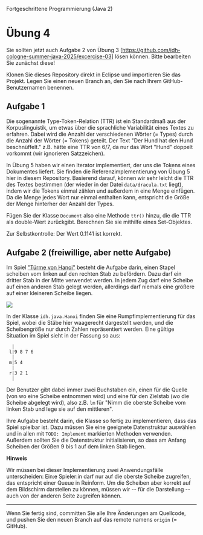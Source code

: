 Fortgeschrittene Programmierung (Java 2)

# Übung 4

Sie sollten jetzt auch Aufgabe 2 von Übung 3 [https://github.com/idh-cologne-summer-java-2025/excercise-03] lösen können. Bitte bearbeiten Sie zunächst diese! 

Klonen Sie dieses Repository direkt in Eclipse und importieren Sie das Projekt. Legen Sie einen neuen Branch an, den Sie nach Ihrem GitHub-Benutzernamen benennen.



## Aufgabe 1

Die sogenannte Type-Token-Relation (TTR) ist ein Standardmaß aus der Korpuslinguistik, um etwas über die sprachliche Variabilität eines Textes zu erfahren. Dabei wird die Anzahl der verschiedenen Wörter (= Types) durch die Anzahl der Wörter (= Tokens) geteilt. Der Text "Der Hund hat den Hund beschnüffelt." z.B. hätte eine TTR von 6/7, da nur das Wort "Hund" doppelt vorkommt (wir ignorieren Satzzeichen).

In Übung 5 haben wir einen Iterator implementiert, der uns die Tokens eines Dokumentes liefert. Sie finden die Referenzimplementierung von Übung 5 hier in diesem Repository. Basierend darauf, können wir sehr leicht die TTR des Textes bestimmen (der wieder in der Datei `data/dracula.txt` liegt), indem wir die Tokens einmal zählen und außerdem in eine Menge einfügen. Da die Menge jedes Wort nur einmal enthalten kann, entspricht die Größe der Menge hinterher der Anzahl der Types.

Fügen Sie der Klasse `Document` also eine Methode `ttr()` hinzu, die die TTR als double-Wert zurückgibt. Berechnen Sie sie mithilfe eines Set-Objektes.

Zur Selbstkontrolle: Der Wert 0.1141 ist korrekt.


## Aufgabe 2 (freiwillige, aber nette Aufgabe)

Im Spiel ["Türme von Hanoi"](https://de.wikipedia.org/wiki/Türme_von_Hanoi) besteht die Aufgabe darin, einen Stapel scheiben vom linken auf den rechten Stab zu befördern. Dazu darf ein dritter Stab in der Mitte verwendet werden. In jedem Zug darf eine Scheibe auf einen anderen Stab gelegt werden, allerdings darf niemals eine größere auf einer kleineren Scheibe liegen.

![](https://upload.wikimedia.org/wikipedia/commons/0/07/Tower_of_Hanoi.jpeg)

In der Klasse `idh.java.Hanoi` finden Sie eine Rumpfimplementierung für das Spiel, wobei die Stäbe hier waagerecht dargestellt werden, und die Scheibengröße nur durch Zahlen repräsentiert werden. Eine gültige Situation im Spiel sieht in der Fassung so aus:

```
  | 
 l|9 8 7 6
  |
 m|5 4
  |
 r|3 2 1
  |
```

Der Benutzer gibt dabei immer zwei Buchstaben ein, einen für die Quelle (von wo eine Scheibe entnommen wird) und eine für den Zielstab (wo die Scheibe abgelegt wird), also z.B. `lm` für "Nimm die oberste Scheibe vom linken Stab und lege sie auf den mittleren".

Ihre Aufgabe besteht darin, die Klasse so fertig zu implementieren, dass das Spiel spielbar ist. Dazu müssen Sie eine geeignete Datenstruktur auswählen und in allen mit `TODO: Implement` markierten Methoden verwenden. Außerdem sollten Sie die Datenstruktur initialisieren, so dass am Anfang Scheiben der Größen 9 bis 1 auf dem linken Stab liegen.

**Hinweis**

Wir müssen bei dieser Implementierung zwei Anwendungsfälle unterscheiden: Ein:e Spieler:in darf nur auf die oberste Scheibe zugreifen, das entspricht einer Queue in Reinform. Um die Scheiben aber korrekt auf dem Bildschirm darstellen zu können, müssen wir -- für die Darstellung -- auch von der anderen Seite zugreifen können.

----

Wenn Sie fertig sind, committen Sie alle Ihre Änderungen am Quellcode, und pushen Sie den neuen Branch auf das remote namens `origin` (= GitHub). 